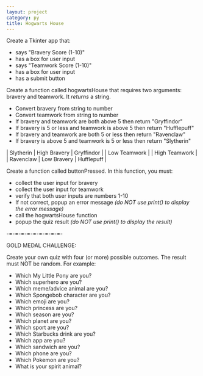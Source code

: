 ```yaml
---
layout: project
category: py
title: Hogwarts House
---
```

Create a Tkinter app that:
- says "Bravery Score (1-10)"
- has a box for user input
- says "Teamwork Score (1-10)"
- has a box for user input
- has a submit button

Create a function called hogwartsHouse that requires two arguments: bravery and teamwork. It *returns* a string.
- Convert bravery from string to number
- Convert teamwork from string to number
- If bravery and teamwork are both above 5 then return "Gryffindor"
- If bravery is 5 or less and teamwork is above 5 then return "Hufflepuff"
- If bravery and teamwork are both 5 or less then return "Ravenclaw"
- If bravery is above 5 and teamwork is 5 or less then return "Slytherin"

| Slytherin  | High Bravery | Gryffindor |
| Low Teamwork | | High Teamwork |
| Ravenclaw | Low Bravery | Hufflepuff |

Create a function called buttonPressed. In this function, you must:
- collect the user input for bravery
- collect the user input for teamwork
- verify that both user inputs are numbers 1-10
- If not correct, popup an error message *(do NOT use print() to display the error message)*
- call the hogwartsHouse function
- popup the quiz result *(do NOT use print() to display the result)*


-=-=-=-=-=-=-=-=-=-

GOLD MEDAL CHALLENGE:

Create your own quiz with four (or more) possible outcomes. The result must NOT be random. For example:
- Which My Little Pony are you?
- Which superhero are you?
- Which meme/advice animal are you?
- Which Spongebob character are you?
- Which emoji are you?
- Which princess are you?
- Which season are you?
- Which planet are you?
- Which sport are you?
- Which Starbucks drink are you?
- Which app are you?
- Which sandwich are you?
- Which phone are you?
- Which Pokemon are you?
- What is your spirit animal?
